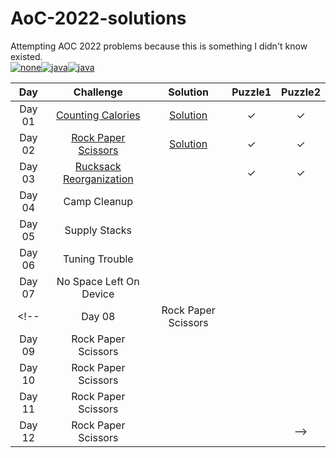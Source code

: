 # AoC-2022-solutions
Attempting AOC 2022 problems because this is something I didn't know existed. <br>
<a href='https://github.com/shivamkapasia0' target="_blank"><img alt='none' src='https://img.shields.io/badge/AoC_2022-100000?style=for-the-badge&logo=none&logoColor=white&labelColor=black&color=11B000'/></a><a href='https://github.com/shivamkapasia0' target="_blank"><img alt='java' src='https://img.shields.io/badge/JAVA-100000?style=for-the-badge&logo=java&logoColor=white&labelColor=black&color=FF7300'/></a><a href='https://github.com/shivamkapasia0' target="_blank"><img alt='java' src='https://img.shields.io/badge/Intermediate-100000?style=for-the-badge&logo=java&logoColor=white&labelColor=black&color=FFD100'/></a>

| Day | Challenge | Solution | Puzzle1 | Puzzle2 |
|:---:|:---:|:---:|:---:|:---:|
|Day 01| [Counting Calories](https://adventofcode.com/2022/day/1) |[Solution](https://github.com/ShubhangiXD/AoC-2022-solutions/blob/main/AOC_DAY1.java) | &check; | &check;|
|Day 02| [Rock Paper Scissors](https://adventofcode.com/2022/day/2) | [Solution](https://github.com/ShubhangiXD/AoC-2022-solutions/blob/main/AOC_DAY2.java) | &check; | &check; |
|Day 03| [Rucksack Reorganization](https://adventofcode.com/2022/day/3) | | &check; | &check; |
|Day 04| Camp Cleanup | | |  |
|Day 05| Supply Stacks | | |  |
|Day 06| Tuning Trouble | | |  |
|Day 07| No Space Left On Device | | |  |
<!-- |Day 08| Rock Paper Scissors |  |  | 
|Day 09| Rock Paper Scissors |  |  |
|Day 10| Rock Paper Scissors |  |  |
|Day 11| Rock Paper Scissors |  |  |
|Day 12| Rock Paper Scissors |  |  | -->
